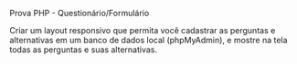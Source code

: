 Prova PHP - Questionário/Formulário

Criar um layout responsivo que permita você cadastrar as perguntas e alternativas em um banco de dados local (phpMyAdmin), e mostre na tela todas as perguntas e suas alternativas.
